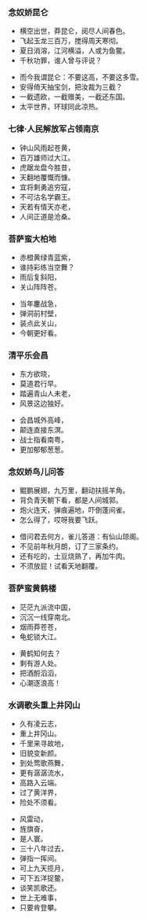 ### 念奴娇昆仑
- 横空出世，莽昆仑，阅尽人间春色。
- 飞起玉龙三百万，搅得周天寒彻。
- 夏日消溶，江河横溢，人或为鱼鳖。
- 千秋功罪，谁人曾与评说？
>
- 而今我谓昆仑：不要这高，不要这多雪。
- 安得倚天抽宝剑，把汝裁为三截？
- 一截遗欧，一截赠美，一截还东国。
- 太平世界，环球同此凉热。
>
### 七律·人民解放军占领南京
- 钟山风雨起苍黄，
- 百万雄师过大江。
- 虎踞龙盘今胜昔，
- 天翻地覆慨而慷。
- 宜将剩勇追穷寇，
- 不可沽名学霸王。
- 天若有情天亦老，
- 人间正道是沧桑。
>
### 菩萨蛮大柏地
- 赤橙黄绿青蓝紫，
- 谁持彩练当空舞？
- 雨后复斜阳，
- 关山阵阵苍。
>
- 当年鏖战急，
- 弹洞前村壁，
- 装点此关山，
- 今朝更好看。
>
### 清平乐会昌
- 东方欲晓，
- 莫道君行早。
- 踏遍青山人未老，
- 风景这边独好。
>
- 会昌城外高峰，
- 颠连直接东溟。
- 战士指看南粤，
- 更加郁郁葱葱。
> 
### 念奴娇鸟儿问答
- 鲲鹏展翅，九万里，翻动扶摇羊角。
- 背负青天朝下看，都是人间城郭。
- 炮火连天，弹痕遍地，吓倒蓬间雀。
- 怎么得了，哎呀我要飞跃。
>
- 借问君去何方，雀儿答道：有仙山琼阁。
- 不见前年秋月朗，订了三家条约。
- 还有吃的，土豆烧熟了，再加牛肉。
- 不须放屁！试看天地翻覆。
>
### 菩萨蛮黄鹤楼
- 茫茫九派流中国，
- 沉沉一线穿南北。
- 烟雨莽苍苍，
- 龟蛇锁大江。
>
- 黄鹤知何去？
- 剩有游人处。
- 把酒酹滔滔，
- 心潮逐浪高！
>
### 水调歌头重上井冈山
- 久有凌云志，
- 重上井冈山。
- 千里来寻故地，
- 旧貌变新颜。
- 到处莺歌燕舞，
- 更有潺潺流水，
- 高路入云端。
- 过了黄洋界，
- 险处不须看。
>
- 风雷动，
- 旌旗奋，
- 是人寰。
- 三十八年过去，
- 弹指一挥间。
- 可上九天揽月，
- 可下五洋捉鳖，
- 谈笑凯歌还。
- 世上无难事，
- 只要肯登攀。
>



















